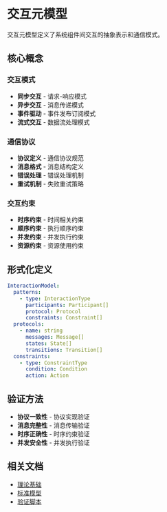 # 交互元模型

交互元模型定义了系统组件间交互的抽象表示和通信模式。

## 核心概念

### 交互模式

- **同步交互** - 请求-响应模式
- **异步交互** - 消息传递模式
- **事件驱动** - 事件发布订阅模式
- **流式交互** - 数据流处理模式

### 通信协议

- **协议定义** - 通信协议规范
- **消息格式** - 消息结构定义
- **错误处理** - 错误处理机制
- **重试机制** - 失败重试策略

### 交互约束

- **时序约束** - 时间相关约束
- **顺序约束** - 执行顺序约束
- **并发约束** - 并发执行约束
- **资源约束** - 资源使用约束

## 形式化定义

```yaml
InteractionModel:
  patterns:
    - type: InteractionType
      participants: Participant[]
      protocol: Protocol
      constraints: Constraint[]
  protocols:
    - name: string
      messages: Message[]
      states: State[]
      transitions: Transition[]
  constraints:
    - type: ConstraintType
      condition: Condition
      action: Action
```

## 验证方法

- **协议一致性** - 协议实现验证
- **消息完整性** - 消息传输验证
- **时序正确性** - 时序约束验证
- **并发安全性** - 并发执行验证

## 相关文档

- [理论基础](../../../theory/verification-principles.md)
- [标准模型](../../standard-models/interaction-standard-model.md)
- [验证脚本](../../../tools/verification-scripts/README.md)

